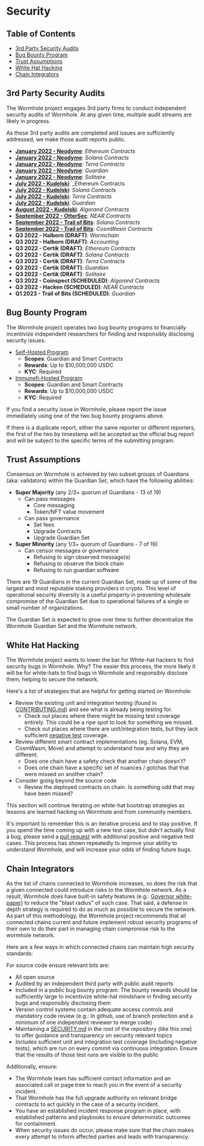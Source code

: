 # Security

## Table of Contents
- [3rd Party Security Audits](#3rd-Party-Security-Audits)
- [Bug Bounty Program](#Bug-Bounty-Program)
- [Trust Assumptions](#Trust-Assumptions)
- [White Hat Hacking](#White-Hat-Hacking)
- [Chain Integrators](#Chain-Integrators)
## 3rd Party Security Audits

The Wormhole project engages 3rd party firms to conduct independent security audits of Wormhole. At any given time, multiple audit streams are likely in progress.

As these 3rd party audits are completed and issues are sufficiently addressed, we make those audit reports public.

- **[January 2022 - Neodyme](https://storage.googleapis.com/wormhole-audits/2022-01-10_neodyme.pdf)**: _Ethereum Contracts_
- **[January 2022 - Neodyme](https://storage.googleapis.com/wormhole-audits/2022-01-10_neodyme.pdf)**: _Solana Contracts_
- **[January 2022 - Neodyme](https://storage.googleapis.com/wormhole-audits/2022-01-10_neodyme.pdf)**: _Terra Contracts_
- **[January 2022 - Neodyme](https://storage.googleapis.com/wormhole-audits/2022-01-10_neodyme.pdf)**: _Guardian_
- **[January 2022 - Neodyme](https://storage.googleapis.com/wormhole-audits/2022-01-10_neodyme.pdf)**: _Solitaire_
- **[July 2022 - Kudelski](https://storage.googleapis.com/wormhole-audits/2022-07-01_kudelski.pdf)**: _Ethereum Contracts
- **[July 2022 - Kudelski](https://storage.googleapis.com/wormhole-audits/2022-07-01_kudelski.pdf)**: _Solana Contracts_
- **[July 2022 - Kudelski](https://storage.googleapis.com/wormhole-audits/2022-07-01_kudelski.pdf)**: _Terra Contracts_
- **[July 2022 - Kudelski](https://storage.googleapis.com/wormhole-audits/2022-07-01_kudelski.pdf)**: _Guardian_
- **[August 2022 - Kudelski](https://storage.googleapis.com/wormhole-audits/2022-08-16_kudelski.pdf)**: _Algorand Contracts_
- **[September 2022 - OtterSec](https://storage.googleapis.com/wormhole-audits/Wormhole_Near_OtterSec.pdf)**: _NEAR Contracts_
- **[September 2022 - Trail of Bits](https://storage.googleapis.com/wormhole-audits/Wormhole_Audit_Report_TrailOfBits_2022-09.pdf)**: _Solana Contracts_
- **[September 2022 - Trail of Bits](https://storage.googleapis.com/wormhole-audits/Wormhole_Audit_Report_TrailOfBits_2022-09.pdf)**: _CosmWasm Contracts_
- **Q3 2022 - Halborn (DRAFT)**: _Wormchain_
- **Q3 2022 - Halborn (DRAFT)**: _Accounting_
- **Q3 2022 - Certik (DRAFT)**: _Ethereum Contracts_
- **Q3 2022 - Certik (DRAFT)**: _Solana Contracts_
- **Q3 2022 - Certik (DRAFT)**: _Terra Contracts_
- **Q3 2022 - Certik (DRAFT)**: _Guardian_
- **Q3 2022 - Certik (DRAFT)**: _Solitaire_
- **Q3 2022 - Coinspect (SCHEDULED)**: _Algorand Contracts_
- **Q3 2022 - Hacken (SCHEDULED)**: _NEAR Contracts_
- **Q1 2023 - Trail of Bits (SCHEDULED)**: _Guardian_


## Bug Bounty Program

The Wormhole project operates two bug bounty programs to financially incentivize independent researchers for finding and responsibly disclosing security issues.

- [Self-Hosted Program](https://wormhole.com/bounty/)
  - **Scopes**: Guardian and Smart Contracts
  - **Rewards**: Up to $10,000,000 USDC
  - **KYC**: Required
- [Immunefi-Hosted Program](https://immunefi.com/bounty/wormhole/)
  - **Scopes**: Guardian and Smart Contracts
  - **Rewards**: Up to $10,000,000 USDC
  - **KYC**: Required

If you find a security issue in Wormhole, please report the issue immediately using one of the two bug bounty programs above.

If there is a duplicate report, either the same reporter or different reporters, the first of the two by timestamp will be accepted as the official bug report and will be subject to the specific terms of the submitting program.

## Trust Assumptions

Consensus on Wormhole is achieved by two subset groups of Guardians (aka: validators) within the Guardian Set, which have the following abilities:

- **Super Majority** (any 2/3+ quorum of Guardians - 13 of 19)
  * Can pass messages
    - Core messaging
    - Token/NFT value movement
  * Can pass governance
    - Set fees
    - Upgrade Contracts
    - Upgrade Guardian Set
- **Super Minority** (any 1/3+ quorum of Guardians - 7 of 19)
  * Can censor messages or governance
    - Refusing to sign observed message(s)
    - Refusing to observe the block chain
    - Refusing to run guardian software

There are 19 Guardians in the current Guardian Set, made up of some of the largest and most reputable staking providers in crypto.  This level of operational security diversity is a useful property in preventing wholesale compromise of the Guardian Set due to operational failures of a single or small number of organizations.

The Guardian Set is expected to grow over time to further decentralize the Wormhole Guardian Set and the Wormhole network.
## White Hat Hacking

The Wormhole project wants to lower the bar for White-hat hackers to find security bugs in Wormhole. Why? The easier this process, the more likely it will be for white-hats to find bugs in Wormhole and responsibly disclose them, helping to secure the network.

Here's a list of strategies that are helpful for getting started on Wormhole:

- Review the existing unit and integration testing (found in [CONTRIBUTING.md](https://github.com/wormhole-foundation/wormhole/blob/dev.v2/CONTRIBUTING.md)) and see what is already being testing for.
  - Check out places where there might be missing test coverage entirely. This could be a ripe spot to look for something we missed.
  - Check out places where there are unit/integration tests, but they lack sufficient [negative test](https://en.wikipedia.org/wiki/Negative_testing) coverage.
- Review different smart contract implementations (eg. Solana, EVM, CosmWasm, Move) and attempt to understand how and why they are different.
  - Does one chain have a safety check that another chain doesn't?
  - Does one chain have a specific set of nuances / gotchas that that were missed on another chain?
- Consider going beyond the source code
  - Review the deployed contracts on chain. Is something odd that may have been missed?

This section will continue iterating on white-hat bootstrap strategies as lessons are learned hacking on Wormhole and from community members.

It's important to remember this is an iterative process and to stay positive. If you spend the time coming up with a new test case, but didn't actually find a bug, please send a [pull request](https://docs.github.com/en/pull-requests/collaborating-with-pull-requests/proposing-changes-to-your-work-with-pull-requests/creating-a-pull-request) with additional positive and negative test cases. This process has shown repeatedly to improve your ability to understand Wormhole, and will increase your odds of finding future bugs.

## Chain Integrators

As the list of chains connected to Wormhole increases, so does the risk that a given connected could introduce risks to the Wormhole network. As a result, Wormhole does have built-in safety features (e.g.: [Governor white-paper](https://github.com/wormhole-foundation/wormhole/blob/dev.v2/whitepapers/0007_governor.md)) to reduce the "blast radius" of such case. That said, a defense in depth strategy is required to do as much as possible to secure the network. As part of this methodology, the Wormhole project recommends that all connected chains current and future implement robust security programs of their own to do their part in managing chain compromise risk to the wormhole network.

Here are a few ways in which connected chains can maintain high security standards:

For source code ensure relevant bits are:

- All open source
- Audited by an independent third party with public audit reports
- Included in a public bug bounty program. The bounty rewards should be sufficiently large to incentivize white-hat mindshare in finding security bugs and responsibly disclosing them
- Version control systems contain adequate access controls and mandatory code review (e.g.: In github, use of branch protection and a minimum of one independent reviewer to merge code)
- Maintaining a [SECURITY.md](https://github.com/wormhole-foundation/wormhole/blob/dev.v2/SECURITY.md) in the root of the repository (like this one) to offer guidance and transparency on security relevant topics
- Includes sufficient unit and integration test coverage (including negative tests), which are run on every commit via continuous integration. Ensure that the results of those test runs are visible to the public

Additionally, ensure:

- The Wormhole team has sufficient contact information and an associated call or page tree to reach you in the event of a security incident.
- That Wormhole has the full upgrade authority on relevant bridge contracts to act quickly in the case of a security incident.
- You have an established incident response program in place, with established patterns and playbooks to ensure deterministic outcomes for containment.
- When security issues do occur, please make sure that the chain makes every attempt to inform affected parties and leads with transparency.